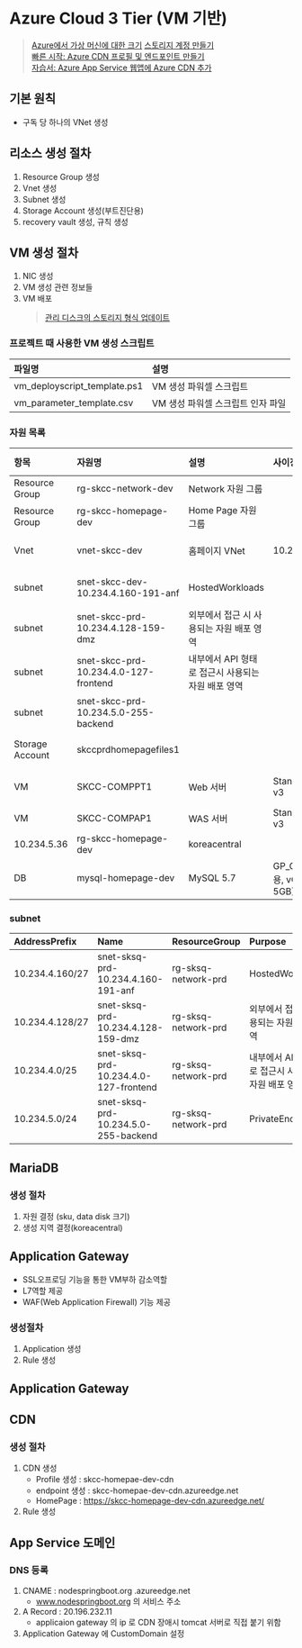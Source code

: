 # Azure Cloud 3 Tier (VM 기반)

> [Azure에서 가상 머신에 대한 크기](https://docs.microsoft.com/ko-kr/azure/virtual-machines/sizes)
> [스토리지 계정 만들기](https://docs.microsoft.com/ko-kr/azure/storage/common/storage-account-create?tabs=azure-powershell)  
> [빠른 시작: Azure CDN 프로필 및 엔드포인트 만들기](https://docs.microsoft.com/ko-kr/azure/cdn/cdn-create-new-endpoint)  
> [자습서: Azure App Service 웹앱에 Azure CDN 추가](https://docs.microsoft.com/ko-kr/azure/cdn/cdn-add-to-web-app)  

## 기본 원칙
- 구독 당 하나의 VNet 생성

## 리소스 생성 절차
1. Resource Group 생성 
2. Vnet 생성 
3. Subnet 생성 
4. Storage Account 생성(부트진단용) 
5. recovery vault 생성, 규칙 생성

## VM 생성 절차
1. NIC 생성 
2. VM 생성 관련 정보들 
3. VM 배포
   > [관리 디스크의 스토리지 형식 업데이트](https://docs.microsoft.com/ko-kr/azure/virtual-machines/windows/convert-disk-storage) 

### 프로젝트 때 사용한 VM 생성 스크립트  
| 파일명 | 설명 | 
|:---|:---|  
| vm_deployscript_template.ps1 | VM 생성 파워셀 스크립트 |  
| vm_parameter_template.csv | VM 생성 파워셀 스크립트 인자 파일 |   

### 자원 목록    
| 항목 | 자원명 | 설명 | 사이징 | end point | Resource Group | Location |  
|:---|:---|:---|:---|:---|:---|:---| 
| Resource Group | rg-skcc-network-dev | Network 자원 그룹 | | | | koreacentral | 
| Resource Group | rg-skcc-homepage-dev | Home Page 자원 그룹 | | | | koreacentral | 
| Vnet | vnet-skcc-dev | 홈페이지 VNet | 10.234.4.0/22 | | rg-skcc-network-dev | koreacentral |  
| subnet | snet-skcc-dev-10.234.4.160-191-anf | HostedWorkloads | | 10.234.4.160/27 | rg-skcc-network-prd | koreacentral |  
| subnet | snet-skcc-prd-10.234.4.128-159-dmz | 외부에서 접근 시 사용되는 자원 배포 영역 | | 10.234.4.128/27 | rg-skcc-network-prd | koreacentral |   
| subnet | snet-skcc-prd-10.234.4.0-127-frontend | 내부에서 API 형태로 접근시 사용되는 자원 배포 영역 | | 10.234.4.0/25 | rg-skcc-network-prd | koreacentral |  
| subnet | snet-skcc-prd-10.234.5.0-255-backend | | | 10.234.5.0/24 | rg-skcc-network-prd | koreacentral |  
| Storage Account | skccprdhomepagefiles1 | | | PE-skccprdhompagefiles1 | rg-skcc-homepage-dev | koreacentral |
| VM | SKCC-COMPPT1 | Web 서버 | Standard D8s v3 | 10.234.4.134 | rg-skcc-homepage-dev | koreacentral |  
| VM | SKCC-COMPAP1 | WAS 서버 | Standard D8s v3 | 
10.234.5.36 |rg-skcc-homepage-dev | koreacentral |
| DB | mysql-homepage-dev | MySQL 5.7 | GP_Gen5_8(범용, vCore 8개, 5GB) | PE-skcchomepageprdmysql | rg-skcc-homepage-dev | koreacentral |


### subnet
| AddressPrefix | Name | ResourceGroup | Purpose |
|:---|:---|:---|:---|
| 10.234.4.160/27 | snet-sksq-prd-10.234.4.160-191-anf | rg-sksq-network-prd | HostedWorkloads |
| 10.234.4.128/27 | snet-sksq-prd-10.234.4.128-159-dmz | rg-sksq-network-prd | 외부에서 접근 시 사용되는 자원 배포 영역 | 
| 10.234.4.0/25 | snet-sksq-prd-10.234.4.0-127-frontend | rg-sksq-network-prd | 내부에서 API 형태로 접근시 사용되는 자원 배포 영역 |
| 10.234.5.0/24 | snet-sksq-prd-10.234.5.0-255-backend | rg-sksq-network-prd | PrivateEndpoints | |


## MariaDB
### 생성 절차
1. 자원 결정 (sku, data disk 크기)
2. 생성 지역 결정(koreacentral)

## Application Gateway
- SSL오프로딩 기능을 통한 VM부하 감소역할
- L7역할 제공
- WAF(Web Application Firewall) 기능 제공

### 생성절차
1. Application 생성
2. Rule 생성

## Application Gateway


## CDN 
### 생성 절차
1. CDN 생성
   - Profile 생성 : skcc-homepae-dev-cdn
   - endpoint 생성 : skcc-homepae-dev-cdn.azureedge.net
   - HomePage : https://skcc-homepage-dev-cdn.azureedge.net/
2. Rule 생성

## App Service 도메인

### DNS 등록
1. CNAME : nodespringboot.org
.azureedge.net
   - www.nodespringboot.org 의 서비스 주소
2. A Record : 20.196.232.11
   - applicaion gateway 의 ip 로 CDN 장애시 tomcat 서버로 직접 붙기 위함
3. Application Gateway 에 CustomDomain 설정